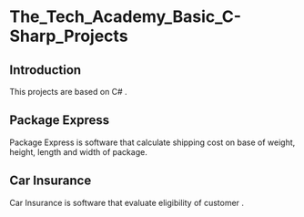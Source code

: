 # The_Tech_Academy_Basic_C-Sharp_Projects

## Introduction

This projects are based on C# .

## Package Express 

Package Express is software that calculate shipping cost on base of weight, height, length and width of package.

## Car Insurance

Car Insurance is software that evaluate eligibility of customer .
